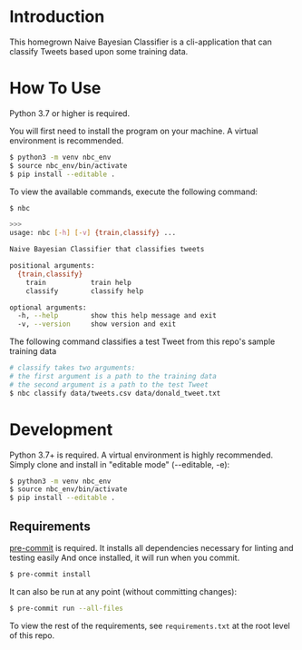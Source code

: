 # Introduction

This homegrown Naive Bayesian Classifier is a cli-application that can classify Tweets based upon some training data.

# How To Use

Python 3.7 or higher is required.

You will first need to install the program on your machine. A virtual environment is recommended.

```bash
$ python3 -m venv nbc_env
$ source nbc_env/bin/activate
$ pip install --editable .
```

To view the available commands, execute the following command:

```bash
$ nbc

>>>
usage: nbc [-h] [-v] {train,classify} ...

Naive Bayesian Classifier that classifies tweets

positional arguments:
  {train,classify}
    train           train help
    classify        classify help

optional arguments:
  -h, --help        show this help message and exit
  -v, --version     show version and exit

```

The following command classifies a test Tweet from this repo's sample training data

```bash
# classify takes two arguments:
# the first argument is a path to the training data
# the second argument is a path to the test Tweet
$ nbc classify data/tweets.csv data/donald_tweet.txt
```

# Development

Python 3.7+ is required. A virtual environment is highly recommended. Simply clone and install in "editable mode" (--editable, -e):

```bash
$ python3 -m venv nbc_env
$ source nbc_env/bin/activate
$ pip install --editable .
```
## Requirements

[pre-commit](https://pre-commit.com/) is required. It installs all dependencies necessary for linting and testing easily And once installed, it will run when you commit.

```bash
$ pre-commit install
```

It can also be run at any point (without committing changes):

```bash
$ pre-commit run --all-files
```

To view the rest of the requirements, see ```requirements.txt``` at the root level of this repo.
